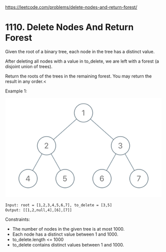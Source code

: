 https://leetcode.com/problems/delete-nodes-and-return-forest/

# 1110. Delete Nodes And Return Forest


Given the root of a binary tree, each node in the tree has a distinct value.

After deleting all nodes with a value in to_delete, we are left with a forest (a disjoint union of trees).

Return the roots of the trees in the remaining forest.  You may return the result in any order.<
 

Example 1:

<p><img src="img/screen-shot-2019-07-01-at-53836-pm.png"></br>


```
Input: root = [1,2,3,4,5,6,7], to_delete = [3,5]
Output: [[1,2,null,4],[6],[7]]
``` 

Constraints:

- The number of nodes in the given tree is at most 1000.
- Each node has a distinct value between 1 and 1000.
- to_delete.length <= 1000
- to_delete contains distinct values between 1 and 1000.